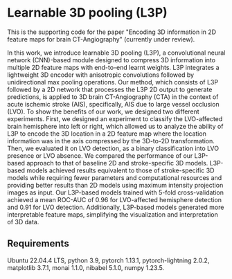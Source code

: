 # Learnable 3D pooling (L3P)

This is the supporting code for the paper "Encoding 3D information in 2D feature maps for brain CT-Angiography" (currently under review).

In this work, we introduce learnable 3D pooling (L3P), a convolutional neural network (CNN)-based module designed to compress 3D information into multiple 2D feature maps with end-to-end learnt weights. L3P integrates a lightweight 3D encoder with anisotropic convolutions followed by unidirectional max pooling operations. Our method, which consists of L3P followed by a 2D network that processes the L3P 2D output to generate predictions, is applied to 3D brain CT-Angiography (CTA) in the context of acute ischemic stroke (AIS), specifically, AIS due to large vessel occlusion (LVO). To show the benefits of our work, we designed two different experiments. First, we designed an experiment to classify the LVO-affected brain hemisphere into left or right, which allowed us to analyze the ability of L3P to encode the 3D location in a 2D feature map where the location information was in the axis compressed by the 3D-to-2D transformation. Then, we evaluated it on LVO detection, as a binary classification into LVO presence or LVO absence. We compared the performance of our L3P-based approach to that of baseline 2D and stroke-specific 3D models. L3P-based models achieved results equivalent to those of stroke-specific 3D models while requiring fewer parameters and computational resources and providing better results than 2D models using maximum intensity projection images as input. Our L3P-based models trained with 5-fold cross-validation achieved a mean ROC-AUC of 0.96 for LVO-affected hemisphere detection and 0.91 for LVO detection. Additionally, L3P-based models generated more interpretable feature maps, simplifying the visualization and interpretation of 3D data.

## Requirements

Ubuntu 22.04.4 LTS, python 3.9, pytorch 1.13.1, pytorch-lightning 2.0.2, matplotlib 3.7.1, monai 1.1.0, nibabel 5.1.0, numpy 1.23.5.
